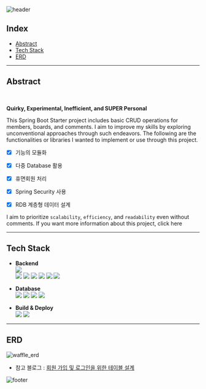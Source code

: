 ![header](https://capsule-render.vercel.app/api?type=rect&color=timeAuto&section=header&text=Urban-Waffle&height=60&fontSize=40)



## Index

- [Abstract](#Abstract)
- [Tech Stack](#Tech-Stack)
- [ERD](#ERD)


---

## Abstract

<br />

**Quirky, Experimental, Inefficient, and SUPER Personal**

This Spring Boot Starter project includes basic CRUD operations for members, boards, and comments. I aim to improve my skills by exploring unconventional approaches through such endeavors.
The following are the functionalities or libraries I wanted to implement or use through this project.

+ [x] 기능의 모듈화
+ [x] 다중 Database 활용
+ [x] 휴면회원 처리
+ [x] Spring Security 사용
+ [x] RDB 계층형 데이터 설계


I aim to prioritize <code>scalability</code>, <code>efficiency</code>, and <code>readability</code> even without comments.
If you want more information about this project, click here



---

## Tech Stack


- **Backend**  
  <img src="https://img.shields.io/badge/JAVA-orange?style=flat&logo=JAVA&logoColor=white">  
  <img src="https://img.shields.io/badge/Spring Boot-6DB33F?style=square&logo=Spring Boot&logoColor=white&color=6DB33F">
  <img src="https://img.shields.io/badge/Spring Security-6DB33F?style=square&logo=Spring Security&logoColor=white">
  <img src="https://img.shields.io/badge/JSON Web Tokens-000000?style=square&logo=JSON Web Tokens&logoColor=white">
  <img src="https://img.shields.io/badge/Spring Data JPA-6DB33F?style=square&logo=JPA&logoColor=white">
  <img src="https://img.shields.io/badge/Spring Batch-6DB33F?style=square&logo=JPA&logoColor=white">
  <img src="https://img.shields.io/badge/QueryDSL-0081CC?style=square&logo=QueryDSL&logoColor=white">



- **Database**  
  <img src="https://img.shields.io/badge/MySQL-4479A1.svg?style=square&logo=MySQL&logoColor=white">
  <img src="https://img.shields.io/badge/Redis-DC382D?style=square&logo=Redis&logoColor=white">
  <img src="https://img.shields.io/badge/Gradle-02303A?style=square&logo=Gradle&logoColor=white">
  <img src="https://img.shields.io/badge/AWS S3-569A31?style=square&logo=amazons3&logoColor=white">



- **Build & Deploy**  
  <img src="https://img.shields.io/badge/Gradle-02303A?style=square&logo=Gradle&logoColor=white">
  <img src="https://img.shields.io/badge/Amazon AWS-232F3E?style=square&logo=Amazon AWS&logoColor=white">





---

## ERD

![waffle_erd](https://github.com/zincum30/urban-waffle/assets/115124708/4c8e58a4-891b-489a-b196-5af1c4478d46)

- 참고 블로그 : [회원 가입 및 로그인을 위한 테이블 설계](https://rastalion.dev/%ed%9a%8c%ec%9b%90-%ea%b0%80%ec%9e%85-%eb%b0%8f-%eb%a1%9c%ea%b7%b8%ec%9d%b8%ec%9d%84-%ec%9c%84%ed%95%9c-%ed%85%8c%ec%9d%b4%eb%b8%94-%ec%84%a4%ea%b3%84/)








![footer](https://capsule-render.vercel.app/api?type=waving&&color=timeAuto&section=footer)

